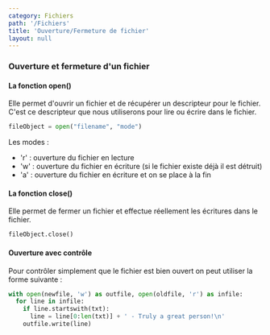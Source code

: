 ```yaml
---
category: Fichiers
path: '/Fichiers'
title: 'Ouverture/Fermeture de fichier'
layout: null
---
```


### Ouverture et fermeture d'un fichier

#### La fonction open() 

Elle permet d'ouvrir un fichier et de récupérer un descripteur pour le fichier.
C'est ce descripteur que nous utiliserons pour lire ou écrire dans le fichier.


~~~ python
fileObject = open("filename", "mode")
~~~

Les modes :
* 'r' : ouverture du fichier en lecture
* 'w' : ouverture du fichier en écriture (si le fichier existe déjà il est
  détruit)
* 'a' : ouverture du fichier en écriture et on se place à la fin

#### La fonction close()

Elle permet de fermer un fichier et effectue réellement les écritures dans le
fichier.

~~~ python
fileObject.close()
~~~

#### Ouverture avec contrôle

Pour contrôler simplement que le fichier est bien ouvert on peut utiliser la forme suivante :

~~~ python
with open(newfile, 'w') as outfile, open(oldfile, 'r') as infile:
  for line in infile:
    if line.startswith(txt):
      line = line[0:len(txt)] + ' - Truly a great person!\n'
    outfile.write(line)
~~~
